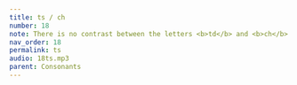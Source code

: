 ```yaml
---
title: ts / ch
number: 18
note: There is no contrast between the letters <b>td</b> and <b>ch</b> in Upper Inlet.
nav_order: 18
permalink: ts
audio: 18ts.mp3
parent: Consonants
---
```

